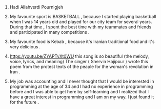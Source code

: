 1. Hadi Allahverdi Pournigjeh

2. My favourite sport is BASKETBALL , because I started playing basketball when I was 14 years old and played for our city team for several years.
During that time , I spent the best time with my teammates and friends and participated in many competitions .

3. My favourite food is Kebab , because it's Iranian traditional food and it's very delicious .

4. https://youtu.be/ZYAPTvXt0WU 
   this song is so beautiful (the melody, voice, lyrics, and meaning)
   The singer ( Shervin Hajipour ) wrote this poem from the protest texts of the peaple for the woman's revolution in Iran .

5. My job was accounting and I never thought that I would be  interested in programming at the age of 34 and I had no experience in programming before and I was able to get here by self-learning and I realized that I have a great interest in programming and I am on my way. I just found it for the future .